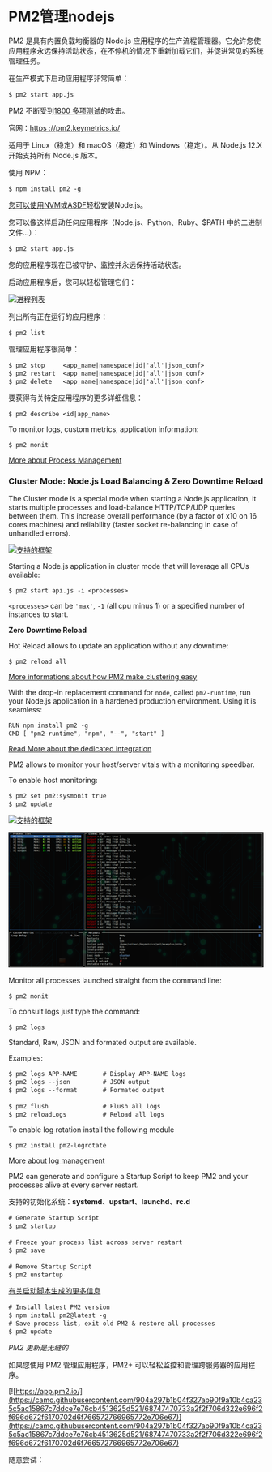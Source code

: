 # PM2管理nodejs

PM2 是具有内置负载均衡器的 Node.js 应用程序的生产流程管理器。它允许您使应用程序永远保持活动状态，在不停机的情况下重新加载它们，并促进常见的系统管理任务。

在生产模式下启动应用程序非常简单：

```
$ pm2 start app.js
```

PM2 不断受到[1800 多项测试](https://app.travis-ci.com/github/Unitech/pm2)的攻击。

官网：[https ://pm2.keymetrics.io/](https://pm2.keymetrics.io/)

适用于 Linux（稳定）和 macOS（稳定）和 Windows（稳定）。从 Node.js 12.X 开始支持所有 Node.js 版本。

使用 NPM：

```
$ npm install pm2 -g
```

[您可以使用NVM](https://github.com/nvm-sh/nvm#installing-and-updating)或[ASDF](https://blog.natterstefan.me/how-to-use-multiple-node-version-with-asdf)轻松安装Node.js。

您可以像这样启动任何应用程序（Node.js、Python、Ruby、$PATH 中的二进制文件...）：

```
$ pm2 start app.js
```

您的应用程序现在已被守护、监控并永远保持活动状态。

启动应用程序后，您可以轻松管理它们：

[![进程列表](https://github.com/Unitech/pm2/raw/master/pres/pm2-ls-v2.png)](https://github.com/Unitech/pm2/raw/master/pres/pm2-ls-v2.png)

列出所有正在运行的应用程序：

```
$ pm2 list
```

管理应用程序很简单：

```
$ pm2 stop     <app_name|namespace|id|'all'|json_conf>
$ pm2 restart  <app_name|namespace|id|'all'|json_conf>
$ pm2 delete   <app_name|namespace|id|'all'|json_conf>
```

要获得有关特定应用程序的更多详细信息：

```
$ pm2 describe <id|app_name>
```

To monitor logs, custom metrics, application information:

```
$ pm2 monit
```

[More about Process Management](https://pm2.keymetrics.io/docs/usage/process-management/)

### Cluster Mode: Node.js Load Balancing & Zero Downtime Reload

The Cluster mode is a special mode when starting a Node.js application, it starts multiple processes and load-balance HTTP/TCP/UDP queries between them. This increase overall performance (by a factor of x10 on 16 cores machines) and reliability (faster socket re-balancing in case of unhandled errors).

[![支持的框架](https://raw.githubusercontent.com/Unitech/PM2/master/pres/cluster.png)](https://raw.githubusercontent.com/Unitech/PM2/master/pres/cluster.png)

Starting a Node.js application in cluster mode that will leverage all CPUs available:

```
$ pm2 start api.js -i <processes>
```

`<processes>` can be `'max'`, `-1` (all cpu minus 1) or a specified number of instances to start.

**Zero Downtime Reload**

Hot Reload allows to update an application without any downtime:

```
$ pm2 reload all
```

[More informations about how PM2 make clustering easy](https://pm2.keymetrics.io/docs/usage/cluster-mode/)

With the drop-in replacement command for `node`, called `pm2-runtime`, run your Node.js application in a hardened production environment. Using it is seamless:

```
RUN npm install pm2 -g
CMD [ "pm2-runtime", "npm", "--", "start" ]
```

[Read More about the dedicated integration](https://pm2.keymetrics.io/docs/usage/docker-pm2-nodejs/)

PM2 allows to monitor your host/server vitals with a monitoring speedbar.

To enable host monitoring:

```
$ pm2 set pm2:sysmonit true
$ pm2 update
```

[![支持的框架](https://raw.githubusercontent.com/Unitech/PM2/master/pres/vitals.png)](https://raw.githubusercontent.com/Unitech/PM2/master/pres/vitals.png)

[![监控](https://github.com/Unitech/pm2/raw/master/pres/pm2-monit.png)](https://github.com/Unitech/pm2/raw/master/pres/pm2-monit.png)

Monitor all processes launched straight from the command line:

```
$ pm2 monit
```

To consult logs just type the command:

```
$ pm2 logs
```

Standard, Raw, JSON and formated output are available.

Examples:

```
$ pm2 logs APP-NAME       # Display APP-NAME logs
$ pm2 logs --json         # JSON output
$ pm2 logs --format       # Formated output

$ pm2 flush               # Flush all logs
$ pm2 reloadLogs          # Reload all logs
```

To enable log rotation install the following module

```
$ pm2 install pm2-logrotate
```

[More about log management](https://pm2.keymetrics.io/docs/usage/log-management/)

PM2 can generate and configure a Startup Script to keep PM2 and your processes alive at every server restart.

支持的初始化系统：**systemd**、**upstart**、**launchd**、**rc.d**

```
# Generate Startup Script
$ pm2 startup

# Freeze your process list across server restart
$ pm2 save

# Remove Startup Script
$ pm2 unstartup
```

[有关启动脚本生成的更多信息](https://pm2.keymetrics.io/docs/usage/startup/)

```
# Install latest PM2 version
$ npm install pm2@latest -g
# Save process list, exit old PM2 & restore all processes
$ pm2 update
```

*PM2 更新是无缝的*

如果您使用 PM2 管理应用程序，PM2+ 可以轻松监控和管理跨服务器的应用程序。

[![https://app.pm2.io/](https://camo.githubusercontent.com/904a297b1b04f327ab90f9a10b4ca235c5ac15867c7ddce7e76cb4513625d521/68747470733a2f2f706d322e696f2f696d672f6170702d6f766572766965772e706e67)](https://camo.githubusercontent.com/904a297b1b04f327ab90f9a10b4ca235c5ac15867c7ddce7e76cb4513625d521/68747470733a2f2f706d322e696f2f696d672f6170702d6f766572766965772e706e67)

随意尝试：